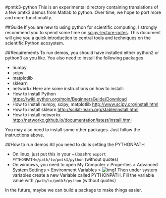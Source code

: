 #pmtk3-python
This is an experimental directory containing translations of a few 
pmtk3 demos from Matlab to python. Over time, we hope to port
more and more functionality.

##Guide
If you are new to using python for scientific computing, I strongly recommend 
you to spend some time on 
[scipy-lecture-notes](scipy-lectures.github.io).
This document will give you a quick introduction to central tools and 
techniques on the scientific Python ecosystem.

##Requirements
To run demos, you should have installed either python2 or python3 as you like. 
You also need to install the following packages
- numpy
- scipy
- matplotlib
- sklearn
- networkx
Here are some instructions on how to install:
- How to install Python https://wiki.python.org/moin/BeginnersGuide/Download
- How to install numpy, scipy, matplotlib http://www.scipy.org/install.html
- How to install sklearn http://scikit-learn.org/stable/install.html
- How to install networkx http://networkx.github.io/documentation/latest/install.html

You may also need to install some other packages. Just follow the instructions above.

##How to run demos
All you need to do is setting the PYTHONPATH
- On linux, just put this in your ~/.bashrc
  `export PYTHONPATH=/path/to/pmtk3/python` (without quotes)
- On windows, you need to open
  My Computer > Properties > Advanced System Settings > Environment Variables >
  ![img1](http://i.stack.imgur.com/ZGp36.png)
  Then under system variables  create a new Variable called PYTHONPATH.
  Fill the variable value with `/path/to/pmtk3/python` (without quotes)

In the future, maybe we can build a package to make things easier.
